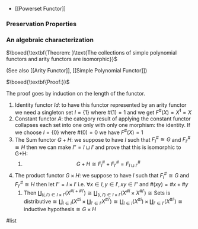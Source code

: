 - [[Powerset Functor]]

### Preservation Properties

### An algebraic characterization

$\boxed{\textbf{Theorem: }\text{The collections of simple polynomial functors and arity functors are isomorphic}}$

(See also [[Arity Functor]], [[Simple Polynomial Functor]])

$\boxed{\textbf{Proof:}}$

The proof goes by induction on the length of the functor.

1. Identity functor $Id$: to have this functor represented by an arity functor we need a singleton set $I =\{1\}$ where $\#(1) = 1$ and we get $F^{\#}(X) = X^1=X$
2. Constant functor $A$: the category result of applying the constant functor collapses each set into one only with only one morphism: the identity. If we choose $I=\{0\}$ where $\#(0)=0$ we have $F^{\#}(X)=1$
3. The Sum functor $G + H$: we suppose to have $I$ such that $F^{\#}_I\cong G$ and $F^{\#}_{I'} \cong H$ then we can make $I''= I \sqcup I'$ and prove that this is isomorphic to G+H:
	1. $$ G + H \cong F^{\#}_{I} + F^{\#}_{I'} = F^{\#}_{I\sqcup I'}$$
4. The product functor $G \times H$: we suppose to have $I$ such that  $F^{\#}_I\cong G$ and $F^{\#}_{I'} \cong H$ then let $I''= I \times I'$ i.e. $\forall x \in I, y \in I', xy\in I''$ and $\#(xy) = \#x+\#y$ 
	1. Then $\amalg_{(i, i')\in I\times I'}(X^{\#i+\#i'})\cong \amalg_{(i, i')\in I\times I'}(X^{\#i}\times X^{\#i'})\cong\text{Sets is distributive} \cong \amalg_{i\in I}(X^{\#i}\times \amalg_{i'\in I'} X^{\#i'})$$\cong \amalg_{i\in I}(X^{\#i})\times \amalg_{i' \in I'}( X^{\#i'})\cong \text{ inductive hypothesis} \cong G \times H$ 
	


#list